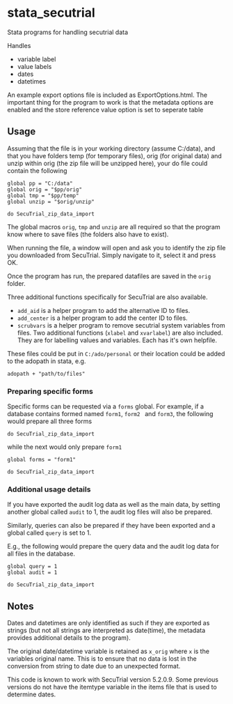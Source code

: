 # stata_secutrial
Stata programs for handling secutrial data

Handles 
* variable label
* value labels
* dates
* datetimes

An example export options file is included as ExportOptions.html. The important thing for the program to work is that the metadata options are enabled and the store reference value option is set to seperate table

## Usage

Assuming that the file is in your working directory (assume C:/data), and that you have folders temp (for temporary files), orig (for original data) and unzip within orig (the zip file will be unzipped here), your do file could contain the following
```
global pp = "C:/data"
global orig = "$pp/orig"
global tmp = "$pp/temp"
global unzip = "$orig/unzip"

do SecuTrial_zip_data_import
```
The global macros ```orig```, ```tmp``` and ```unzip``` are all required so that the program know where to save files (the folders also have to exist). 

When running the file, a window will open and ask you to identify the zip file you downloaded from SecuTrial. Simply navigate to it, select it and press OK.

Once the program has run, the prepared datafiles are saved in the ```orig``` folder.

Three additional functions specifically for SecuTrial are also available.
* ```add_aid``` is a helper program to add the alternative ID to files.
* ```add_center``` is a helper program to add the center ID to files.
* ```scrubvars``` is a helper program to remove secutrial system variables from files.
Two additional functions (```xlabel``` and ```xvarlabel```) are also included. They are for labelling values and variables. Each has it's own helpfile.

These files could be put in ```C:/ado/personal``` or their location could be added to the adopath in stata, e.g.
```
adopath + "path/to/files"
```

### Preparing specific forms

Specific forms can be requested via a ```forms``` global. For example, if a database contains formed named ```form1```, ```form2 ``` and ```form3```, the following would prepare all three forms
```
do SecuTrial_zip_data_import
```
while the next would only prepare ```form1```
```
global forms = "form1" 

do SecuTrial_zip_data_import
```


### Additional usage details
If you have exported the audit log data as well as the main data, by setting another global called ```audit``` to 1, the audit log files will also be prepared.

Similarly, queries can also be prepared if they have been exported and a global called ```query``` is set to 1.

E.g., the following would prepare the query data and the audit log data for all files in the database.
```
global query = 1
global audit = 1

do SecuTrial_zip_data_import
```

## Notes
Dates and datetimes are only identified as such if they are exported as strings (but not all strings are interpreted as date(time), the metadata provides additional details to the program). 

The original date/datetime variable is retained as ```x_orig``` where ```x``` is the variables original name. This is to ensure that no data is lost in the conversion from string to date due to an unexpected format.

This code is known to work with SecuTrial version 5.2.0.9. Some previous versions do not have the itemtype variable in the items file that is used to determine dates.


